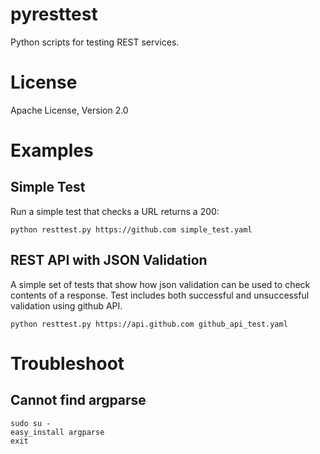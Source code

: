 pyresttest
==========

Python scripts for testing REST services.

# License
Apache License, Version 2.0

# Examples

## Simple Test

Run a simple test that checks a URL returns a 200:

```
python resttest.py https://github.com simple_test.yaml
```

## REST API with JSON Validation

A simple set of tests that show how json validation can be used to check contents of a response.
Test includes both successful and unsuccessful validation using github API.

```
python resttest.py https://api.github.com github_api_test.yaml
```

# Troubleshoot

## Cannot find argparse
```
sudo su -
easy_install argparse
exit
```
